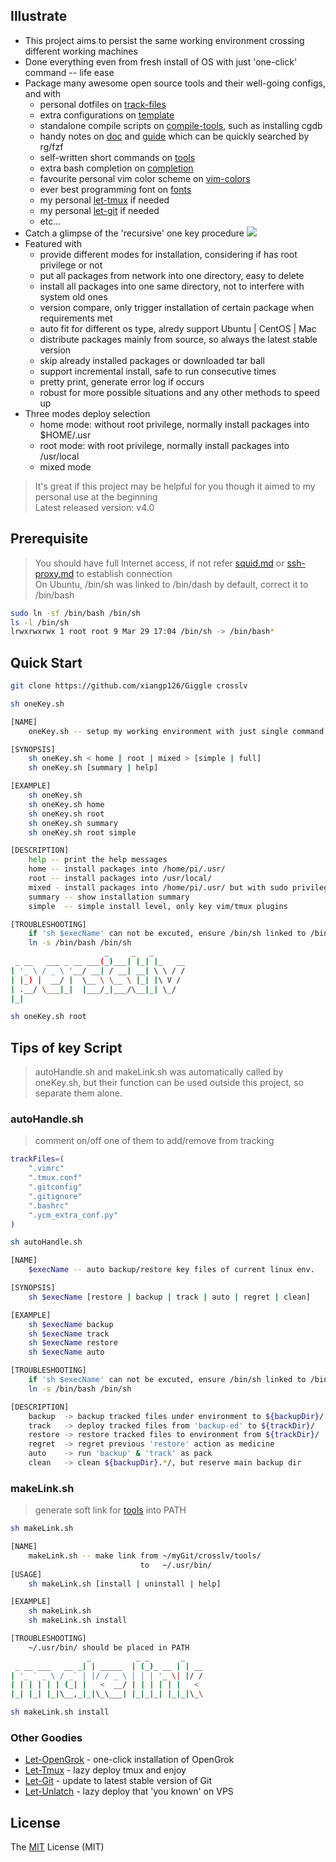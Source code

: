 ## Illustrate
- This project aims to persist the same working environment crossing different working machines
- Done everything even from fresh install of OS with just 'one-click' command -- life ease
- Package many awesome open source tools and their well-going configs, and with
    - personal dotfiles on [track-files](./track-files)
    - extra configurations on [template](./template)
    - standalone compile scripts on [compile-tools](./compile-tools), such as installing cgdb
    - handy notes on [doc](./doc) and [guide](./guide) which can be quickly searched by rg/fzf
    - self-written short commands on [tools](./tools)
    - extra bash completion on [completion](./completion)
    - favourite personal vim color scheme on [vim-colors](./vim-colors)
    - ever best programming font on [fonts](./fonts)
    - my personal [let-tmux](https://github.com/xiangp126/Let-Tmux) if needed
    - my personal [let-git](https://github.com/xiangp126/let-git) if needed
    - etc...
- Catch a glimpse of the 'recursive' one key procedure
![](./gif/persistlv.gif)
- Featured with
    - provide different modes for installation, considering if has root privilege or not
    - put all packages from network into one directory, easy to delete
    - install all packages into one same directory, not to interfere with system old ones
    - version compare, only trigger installation of certain package when requirements met
    - auto fit for different os type, alredy support Ubuntu | CentOS | Mac
    - distribute packages mainly from source, so always the latest stable version
    - skip already installed packages or downloaded tar ball
    - support incremental install, safe to run consecutive times
    - pretty print, generate error log if occurs
    - robust for more possible situations and any other methods to speed up
- Three modes deploy selection
    - home mode: without root privilege, normally install packages into $HOME/.usr
    - root mode: with root privilege, normally install packages into /usr/local
    - mixed mode

> It's great if this project may be helpful for you though it aimed to my personal use at the beginning<br>
> Latest released version: v4.0

## Prerequisite
> You should have full Internet access, if not refer [squid.md](./guide/squid.md) or [ssh-proxy.md](./guide/ssh-proxy.md) to establish connection<br>
> On Ubuntu, /bin/sh was linked to /bin/dash by default, correct it to /bin/bash

```bash
sudo ln -sf /bin/bash /bin/sh
ls -l /bin/sh
lrwxrwxrwx 1 root root 9 Mar 29 17:04 /bin/sh -> /bin/bash*
```

## Quick Start
```bash
git clone https://github.com/xiangp126/Giggle crosslv
```
```bash
sh oneKey.sh

[NAME]
    oneKey.sh -- setup my working environment with just single command

[SYNOPSIS]
    sh oneKey.sh < home | root | mixed > [simple | full]
    sh oneKey.sh [summary | help]

[EXAMPLE]
    sh oneKey.sh
    sh oneKey.sh home
    sh oneKey.sh root
    sh oneKey.sh summary
    sh oneKey.sh root simple

[DESCRIPTION]
    help -- print the help messages
    home -- install packages into /home/pi/.usr/
    root -- install packages into /usr/local/
    mixed - install packages into /home/pi/.usr/ but with sudo privilege
    summary -- show installation summary
    simple  -- simple install level, only key vim/tmux plugins

[TROUBLESHOOTING]
    if 'sh $execName' can not be excuted, ensure /bin/sh linked to /bin/bash
    ln -s /bin/bash /bin/sh
                     _     _   _
 _ __   ___ _ __ ___(_)___| |_| |_   __
| '_ \ / _ \ '__/ __| / __| __| \ \ / /
| |_) |  __/ |  \__ \ \__ \ |_| |\ V /
| .__/ \___|_|  |___/_|___/\__|_| \_/
|_|
```
```bash
sh oneKey.sh root
```

## Tips of key Script
> autoHandle.sh and makeLink.sh was automatically called by oneKey.sh, but their function can be used outside this project, so separate them alone.

### autoHandle.sh
> comment on/off one of them to add/remove from tracking

```bash
trackFiles=(
    ".vimrc"
    ".tmux.conf"
    ".gitconfig"
    ".gitignore"
    ".bashrc"
    ".ycm_extra_conf.py"
)
```

```bash
sh autoHandle.sh

[NAME]
    $execName -- auto backup/restore key files of current linux env.

[SYNOPSIS]
    sh $execName [restore | backup | track | auto | regret | clean]

[EXAMPLE]
    sh $execName backup
    sh $execName track
    sh $execName restore
    sh $execName auto

[TROUBLESHOOTING]
    if 'sh $execName' can not be excuted, ensure /bin/sh linked to /bin/bash
    ln -s /bin/bash /bin/sh

[DESCRIPTION]
    backup  -> backup tracked files under environment to ${backupDir}/
    track   -> deploy tracked files from 'backup-ed' to ${trackDir}/
    restore -> restore tracked files to environment from ${trackDir}/
    regret  -> regret previous 'restore' action as medicine
    auto    -> run 'backup' & 'track' as pack
    clean   -> clean ${backupDir}.*/, but reserve main backup dir
```

### makeLink.sh
> generate soft link for [tools](./tools) into PATH

```bash
sh makeLink.sh

[NAME]
    makeLink.sh -- make link from ~/myGit/crosslv/tools/
                             to   ~/.usr/bin/
[USAGE]
    sh makeLink.sh [install | uninstall | help]

[EXAMPLE]
    sh makeLink.sh
    sh makeLink.sh install

[TROUBLESHOOTING]
    ~/.usr/bin/ should be placed in PATH
                 _          _ _       _
 _ __ ___   __ _| | _____  | (_)_ __ | | __
| '_ ` _ \ / _` | |/ / _ \ | | | '_ \| |/ /
| | | | | | (_| |   <  __/ | | | | | |   <
|_| |_| |_|\__,_|_|\_\___| |_|_|_| |_|_|\_\

```
```bash
sh makeLink.sh install
```

### Other Goodies
- [Let-OpenGrok](https://github.com/xiangp126/let-opengrok) - one-click installation of OpenGrok
- [Let-Tmux](https://github.com/xiangp126/let-tmux) - lazy deploy tmux and enjoy
- [Let-Git](https://github.com/xiangp126/let-git) - update to latest stable version of Git
- [Let-Unlatch](https://github.com/xiangp126/let-unlatch) - lazy deploy that 'you known' on VPS

## License
The [MIT](./LICENSE.txt) License (MIT)